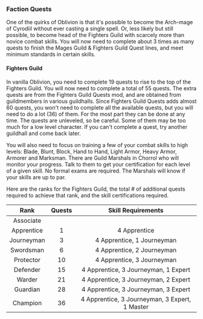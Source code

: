 ### Faction Quests

One of the quirks of Oblivion is that it's possible to become the Arch-mage of Cyrodiil without ever casting a single spell. Or, less likely but still possible,
to become head of the Fighters Guild with scarcely more than novice combat skills. You will now need to complete about 3 times as many quests to finish the Mages Guild & Fighters Guild Quest lines, and meet minimum standards in certain skills.

 #### Fighters Guild

In vanilla Oblivion, you need to complete 19 quests to rise to the top of the Fighters Guild. You will now need to complete a total of 55 quests. The extra quests
are from the Fighters Guild Quests mod, and are obtained from guildmembers in various guildhalls. Since Fighters Guild Quests adds almost 60 quests, you won't need
to complete all the available quests, but you will need to do a lot (36) of them. For the most part they can be done at any time. The quests are unleveled, so be
careful. Some of them may be too much for a low level character. If you can't complete a quest, try another guildhall and come back later.

You will also need to focus on training a few of your combat skills to high levels: Blade, Blunt, Block, Hand to Hand, Light Armor, Heavy Armor, Armorer and Marksman.
There are Guild Marshals in Chorrol who will monitor your progress. Talk to them to get your certification for each level of a given skill. No formal exams are
required. The Marshals will know if your skills are up to par.

Here are the ranks for the Fighters Guild, the total # of additional quests required to achieve that rank, and the skill certifications required.

| Rank   | Quests | Skill Requirements
|:--------------:|:-------------:|:-------------:|
|Associate| |
|Apprentice|	1	| 4 Apprentice
|Journeyman|	3	| 4 Apprentice, 1 Journeyman
|Swordsman	| 6	| 4 Apprentice, 2 Journeyman
|Protector	| 10	| 4 Apprentice, 3 Journeyman
|Defender|	15|	4 Apprentice, 3 Journeyman, 1 Expert
|Warder	|	21	| 4 Apprentice, 3 Journeyman, 2 Expert
|Guardian|	28	| 4 Apprentice, 3 Journeyman, 3 Expert
|Champion|	36	| 4 Apprentice, 3 Journeyman, 3 Expert, 1 Master
